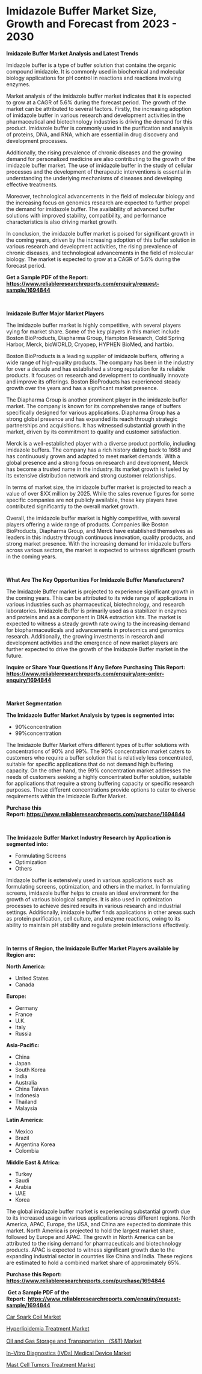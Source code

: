 <p><h1>Imidazole Buffer Market Size, Growth and Forecast from 2023 - 2030</h1></p><p><strong>Imidazole Buffer Market Analysis and Latest Trends</strong></p>
<p><p>Imidazole buffer is a type of buffer solution that contains the organic compound imidazole. It is commonly used in biochemical and molecular biology applications for pH control in reactions and reactions involving enzymes.</p><p>Market analysis of the imidazole buffer market indicates that it is expected to grow at a CAGR of 5.6% during the forecast period. The growth of the market can be attributed to several factors. Firstly, the increasing adoption of imidazole buffer in various research and development activities in the pharmaceutical and biotechnology industries is driving the demand for this product. Imidazole buffer is commonly used in the purification and analysis of proteins, DNA, and RNA, which are essential in drug discovery and development processes.</p><p>Additionally, the rising prevalence of chronic diseases and the growing demand for personalized medicine are also contributing to the growth of the imidazole buffer market. The use of imidazole buffer in the study of cellular processes and the development of therapeutic interventions is essential in understanding the underlying mechanisms of diseases and developing effective treatments.</p><p>Moreover, technological advancements in the field of molecular biology and the increasing focus on genomics research are expected to further propel the demand for imidazole buffer. The availability of advanced buffer solutions with improved stability, compatibility, and performance characteristics is also driving market growth.</p><p>In conclusion, the imidazole buffer market is poised for significant growth in the coming years, driven by the increasing adoption of this buffer solution in various research and development activities, the rising prevalence of chronic diseases, and technological advancements in the field of molecular biology. The market is expected to grow at a CAGR of 5.6% during the forecast period.</p></p>
<p><strong>Get a Sample PDF of the Report:&nbsp; <a href="https://www.reliableresearchreports.com/enquiry/request-sample/1694844">https://www.reliableresearchreports.com/enquiry/request-sample/1694844</a></strong></p>
<p>&nbsp;</p>
<p><strong>Imidazole Buffer Major Market Players</strong></p>
<p><p>The imidazole buffer market is highly competitive, with several players vying for market share. Some of the key players in this market include Boston BioProducts, Diapharma Group, Hampton Research, Cold Spring Harbor, Merck, bioWORLD, Cryopep, HYPHEN BioMed, and hartbio.</p><p>Boston BioProducts is a leading supplier of imidazole buffers, offering a wide range of high-quality products. The company has been in the industry for over a decade and has established a strong reputation for its reliable products. It focuses on research and development to continually innovate and improve its offerings. Boston BioProducts has experienced steady growth over the years and has a significant market presence.</p><p>The Diapharma Group is another prominent player in the imidazole buffer market. The company is known for its comprehensive range of buffers specifically designed for various applications. Diapharma Group has a strong global presence and has expanded its reach through strategic partnerships and acquisitions. It has witnessed substantial growth in the market, driven by its commitment to quality and customer satisfaction.</p><p>Merck is a well-established player with a diverse product portfolio, including imidazole buffers. The company has a rich history dating back to 1668 and has continuously grown and adapted to meet market demands. With a global presence and a strong focus on research and development, Merck has become a trusted name in the industry. Its market growth is fueled by its extensive distribution network and strong customer relationships.</p><p>In terms of market size, the imidazole buffer market is projected to reach a value of over $XX million by 2025. While the sales revenue figures for some specific companies are not publicly available, these key players have contributed significantly to the overall market growth.</p><p>Overall, the imidazole buffer market is highly competitive, with several players offering a wide range of products. Companies like Boston BioProducts, Diapharma Group, and Merck have established themselves as leaders in this industry through continuous innovation, quality products, and strong market presence. With the increasing demand for imidazole buffers across various sectors, the market is expected to witness significant growth in the coming years.</p></p>
<p>&nbsp;</p>
<p><strong>What Are The Key Opportunities For Imidazole Buffer Manufacturers?</strong></p>
<p><p>The Imidazole Buffer market is projected to experience significant growth in the coming years. This can be attributed to its wide range of applications in various industries such as pharmaceutical, biotechnology, and research laboratories. Imidazole Buffer is primarily used as a stabilizer in enzymes and proteins and as a component in DNA extraction kits. The market is expected to witness a steady growth rate owing to the increasing demand for biopharmaceuticals and advancements in proteomics and genomics research. Additionally, the growing investments in research and development activities and the emergence of new market players are further expected to drive the growth of the Imidazole Buffer market in the future.</p></p>
<p><strong>Inquire or Share Your Questions If Any Before Purchasing This Report: <a href="https://www.reliableresearchreports.com/enquiry/pre-order-enquiry/1694844">https://www.reliableresearchreports.com/enquiry/pre-order-enquiry/1694844</a></strong></p>
<p>&nbsp;</p>
<p><strong>Market Segmentation</strong></p>
<p><strong>The Imidazole Buffer Market Analysis by types is segmented into:</strong></p>
<p><ul><li>90%concentration</li><li>99%concentration</li></ul></p>
<p><p>The Imidazole Buffer Market offers different types of buffer solutions with concentrations of 90% and 99%. The 90% concentration market caters to customers who require a buffer solution that is relatively less concentrated, suitable for specific applications that do not demand high buffering capacity. On the other hand, the 99% concentration market addresses the needs of customers seeking a highly concentrated buffer solution, suitable for applications that require a strong buffering capacity or specific research purposes. These different concentrations provide options to cater to diverse requirements within the Imidazole Buffer Market.</p></p>
<p><strong>Purchase this Report:&nbsp;<a href="https://www.reliableresearchreports.com/purchase/1694844">https://www.reliableresearchreports.com/purchase/1694844</a></strong></p>
<p>&nbsp;</p>
<p><strong>The Imidazole Buffer Market Industry Research by Application is segmented into:</strong></p>
<p><ul><li>Formulating Screens</li><li>Optimization</li><li>Others</li></ul></p>
<p><p>Imidazole buffer is extensively used in various applications such as formulating screens, optimization, and others in the market. In formulating screens, imidazole buffer helps to create an ideal environment for the growth of various biological samples. It is also used in optimization processes to achieve desired results in various research and industrial settings. Additionally, imidazole buffer finds applications in other areas such as protein purification, cell culture, and enzyme reactions, owing to its ability to maintain pH stability and regulate protein interactions effectively.</p></p>
<p>&nbsp;</p>
<p><strong>In terms of Region, the Imidazole Buffer Market Players available by Region are:</strong></p>
<p>
    <p> <strong> North America: </strong>
        <ul>
            <li>United States</li>
            <li>Canada</li>
        </ul>
        </p> 
    <p> <strong> Europe: </strong>
        <ul>
            <li>Germany</li>
            <li>France</li>
            <li>U.K.</li>
            <li>Italy</li>
            <li>Russia</li>
        </ul>
        </p> 
    <p> <strong> Asia-Pacific: </strong>
        <ul>
            <li>China</li>
            <li>Japan</li>
            <li>South Korea</li>
            <li>India</li>
            <li>Australia</li>
            <li>China Taiwan</li>
            <li>Indonesia</li>
            <li>Thailand</li>
            <li>Malaysia</li>
        </ul>
        </p> 
    <p> <strong> Latin America: </strong>
        <ul>
            <li>Mexico</li>
            <li>Brazil</li>
            <li>Argentina Korea</li>
            <li>Colombia</li>
        </ul>
        </p> 
    <p> <strong> Middle East & Africa: </strong>
        <ul>
            <li>Turkey</li>
            <li>Saudi</li>
            <li>Arabia</li>
            <li>UAE</li>
            <li>Korea</li>
        </ul>
    </p>
    </p>
<p><p>The global imidazole buffer market is experiencing substantial growth due to its increased usage in various applications across different regions. North America, APAC, Europe, the USA, and China are expected to dominate this market. North America is projected to hold the largest market share, followed by Europe and APAC. The growth in North America can be attributed to the rising demand for pharmaceuticals and biotechnology products. APAC is expected to witness significant growth due to the expanding industrial sector in countries like China and India. These regions are estimated to hold a combined market share of approximately 65%.</p></p>
<p><strong>Purchase this Report: <a href="https://www.reliableresearchreports.com/purchase/1694844">https://www.reliableresearchreports.com/purchase/1694844</a></strong></p>
<p>&nbsp;<strong>Get a Sample PDF of the Report:&nbsp;&nbsp;<a href="https://www.reliableresearchreports.com/enquiry/request-sample/1694844">https://www.reliableresearchreports.com/enquiry/request-sample/1694844</a></strong></p>
<p><strong></strong></p>
<p><p><a href="https://github.com/WillieWoodard/Market-Research-Report-List-1/blob/main/car-spark-coil-market.md">Car Spark Coil Market</a></p><p><a href="https://www.linkedin.com/pulse/hyperlipidemia-treatment-market-challenges-opportunities-growth-wbcme/">Hyperlipidemia Treatment Market</a></p><p><a href="https://medium.com/@akshatreportprime/oil-and-gas-storage-and-transportation-s-t-market-share-evolution-and-market-growth-trends-206075550f2a">Oil and Gas Storage and Transportation （S&T) Market</a></p><p><a href="https://medium.com/@aashish.reportprime2/analyzing-in-vitro-diagnostics-ivds-medical-device-market-global-industry-perspective-and-51ca35772d07">In–Vitro Diagnostics (IVDs) Medical Device Market</a></p><p><a href="https://www.linkedin.com/pulse/mast-cell-tumors-treatment-market-research-report-unlocks-xoi2e/">Mast Cell Tumors Treatment Market</a></p></p>